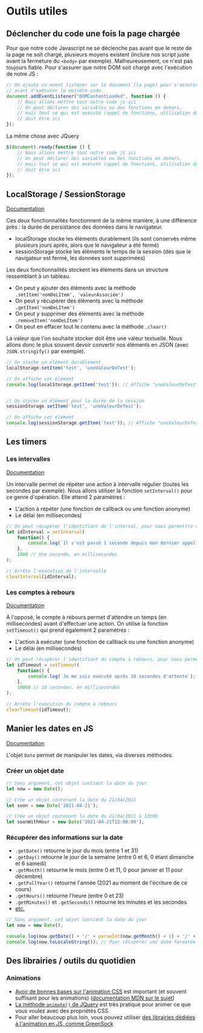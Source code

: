 # Outils utiles

## Déclencher du code une fois la page chargée

Pour que notre code Javascript ne se déclenche pas avant que le reste de la page ne soit chargé, plusieurs moyens existent (inclure nos script juste avant la fermeture du `<body>` par exemple). Malheureusement, ce n'est pas toujours fiable. Pour s'assurer que notre DOM soit chargé avec l'exécution de notre JS :

```js
// On ajoute un event listener sur le document (la page) pour s'assurer que le DOM est chargé
// avant d'exécuter le moindre code.
document.addEventListener("DOMContentLoaded", function () {
    // Nous allons mettre tout notre code js ici
    // On peut déclarer des variables ou des fonctions en dehors, 
    // mais tout ce qui est exécuté (appel de fonctions, utilisation du DOM, etc.)
    // doit être ici
});
```

La même chose avec JQuery

```js
$(document).ready(function () {
    // Nous allons mettre tout notre code js ici
    // On peut déclarer des variables ou des fonctions en dehors, 
    // mais tout ce qui est exécuté (appel de fonctions, utilisation du DOM, etc.)
    // doit être ici
});
```

## LocalStorage / SessionStorage

[Documentation](https://developer.mozilla.org/fr/docs/Web/API/Web_Storage_API)

Ces deux fonctionnalités fonctionnent de la même manière, à une différence près : la durée de persistance des données dans le navigateur.
- localStorage stocke les éléments durablement (ils sont conservés même plusieurs jours après, alors que le navigateur a été fermé)
- sessionStorage stocke les éléments le temps de la session (dès que le navigateur est fermé, les données sont supprimées)

Les deux fonctionnalités stockent les éléments dans un structure ressemblant à un tableau. 
- On peut y ajouter des éléments avec la méthode `.setItem('nomDeLItem', 'valeurAssociée')`
- On peut y récupérer des éléments avec la méthode `.getItem('nomDeLItem')`
- On peut y supprimer des éléments avec la méthode `.removeItem('nomDeLItem')`
- On peut en effacer tout le contenu avec la méthode `.clear()`

La valeur que l'on souhaite stocker doit être une valeur textuelle. Nous allons donc le plus souvent devoir convertir nos éléments en JSON (avec `JSON.stringify()` par exemple).

```js
// On stocke un élément durablement
localStorage.setItem('test', 'uneValeurDeTest');

// On affiche cet élément
console.log(localStorage.getItem('test')); // Affiche "uneValeurDeTest"


// On stocke un élément pour la durée de la session
sessionStorage.setItem('test', 'uneValeurDeTest');

// On affiche cet élément
console.log(sessionStorage.getItem('test')); // Affiche "uneValeurDeTest"
```

## Les timers

### Les intervalles

[Documentation](https://developer.mozilla.org/en-US/docs/Web/API/WindowOrWorkerGlobalScope/setInterval)

Un intervalle permet de répéter une action à intervalle régulier (toutes les secondes par exemple). Nous allons utiliser la fonction `setInterval()` pour ce genre d'opération. Elle attend 2 paramètres :
- L'action à répéter (une fonction de callback ou une fonction anonyme)
- Le délai (en millisecondes)

```js
// On peut récupérer l'identifiant de l'interval, pour nous permettre de l'arrêter un jour, par exemple.
let idInterval = setInterval(
    function() {
        console.log(`Il s'est passé 1 seconde depuis mon dernier appel`);
    },
    1000 // Une seconde, en millisecondes
);

// Arrête l'exécution de l'intervalle
clearInterval(idInterval);
```

### Les comptes à rebours

[Documentation](https://developer.mozilla.org/fr/docs/Web/API/WindowOrWorkerGlobalScope/setTimeout)

À l'opposé, le compte à rebours permet d'attendre un temps (en millisecondes) avant d'effectuer une action. On utilise la fonction `setTimeout()` qui prend également 2 paramètres :
- L'action à exécuter (une fonction de callback ou une fonction anonyme)
- Le délai (en millisecondes)

```js
// On peut récupérer l'identifiant du compte à rebours, pour nous permettre de l'arrêter avant son exécution, par exemple.
let idTimeout = setTimeout(
    function() {
        console.log(`Je me suis exécuté après 10 secondes d'attente`);
    },
    10000 // 10 secondes, en millisecondes
);

// Arrête l'exécution du compte à rebours
clearTimeout(idTimeout);
```

## Manier les dates en JS

[Documentation](https://developer.mozilla.org/fr/docs/Web/JavaScript/Reference/Global_Objects/Date)

L'objet `Date` permet de manipuler les dates, via diverses méthodes.

### Créer un objet date

```js
// Sans argument, cet objet contient la date du jour
let now = new Date();

// Crée un objet contenant la date du 21/04/2021
let soon = new Date('2021-04-21');

// Crée un objet contenant la date du 21/04/2021 à 13h00
let soonWithHour = new Date('2021-04-21T13:00:00');
```

### Récupérer des informations sur la date

- `.getDate()` retourne le jour du mois (entre 1 et 31)
- `.getDay()` retourne le jour de la semaine (entre 0 et 6, 0 étant dimanche et 6 samedi)
- `.getMonth()` retourne le mois (entre 0 et 11, 0 pour janvier et 11 pour décembre)
- `.getFullYear()` retourne l'année (2021 au moment de l'écriture de ce cours)
- `.getHours()` retourne l'heure (entre 0 et 23)
- `.getMinutes()` et `.getSeconds()` retourne les minutes et les secondes
- [etc.](https://developer.mozilla.org/fr/docs/Web/JavaScript/Reference/Global_Objects/Date#m%C3%A9thodes_des_instances)

```js
// Sans argument, cet objet contient la date du jour
let now = new Date();

console.log(now.getDate() + '/' + parseInt(now.getMonth() + 1) + '/' + now.getFullYear() + " " + now.getHours() + ':' + now.getMinutes());// Affiche la date actuelle (21/04/2021 09:30 par exemple)
console.log(now.toLocaleString()); // Pour récupérer une date formatée selon la langue en cours
```


## Des librairies / outils du quotidien

### Animations

- [Avoir de bonnes bases sur l'animation CSS](https://openclassrooms.com/fr/courses/5919246-creez-des-animations-css-modernes) est important (et souvent suffisant pour les animations) ([documentation MDN sur le sujet](https://developer.mozilla.org/fr/docs/Web/CSS/animation))
- [La méthode `animate()` de JQuery](https://api.jquery.com/animate/) est très pratique pour animer ce que vous voulez avec des propriétés CSS.
- Pour aller beaucoup plus loin, vous pouvez utiliser [des librairies dédiées à l'animation en JS, comme GreenSock](https://greensock.com/)